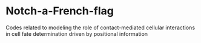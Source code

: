 # Notch-a-French-flag
Codes related to modeling the role of contact-mediated cellular interactions in cell fate determination driven by positional information
